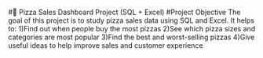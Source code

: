 #🍕 Pizza Sales Dashboard Project (SQL + Excel)
#Project Objective
The goal of this project is to study pizza sales data using SQL and Excel. It helps to:
     1)Find out when people buy the most pizzas
     2)See which pizza sizes and categories are most popular
     3)Find the best and worst-selling pizzas
     4)Give useful ideas to help improve sales and customer experience
